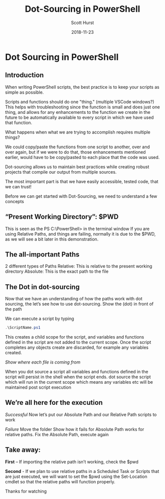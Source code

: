 ﻿---
title: Dot-Sourcing in PowerShell
categories:
  - PowerShell

tags:
  - PowerShell
  - Dot-Sourcing

date: "2018-11-23"
featuredImage: 'src/pages/PowerShell-Notes/powershellLogosmaller.png'
cover : "/img/postImages/6.jpg"
author: "Scott Hurst"

---

# Dot Sourcing in PowerShell

## Introduction
When writing PowerShell scripts, the best practice is to keep your scripts as simple as possible. 

Scripts and functions should do one "thing."  (multiple VSCode windows?) This helps with troubleshooting since the function is small and does just one thing, and allows for any enhancements to the function we create in the future to be automatically available to every script in which we have used that function.

What happens when what we are trying to accomplish requires multiple things?

We could copy/paste the functions from one script to another, over and over again, but if we were to do that, those enhancements mentioned earlier, would have to be copy/pasted to each place that the code was used. 

Dot-sourcing allows us to maintain best practices while creating robust projects that compile our output from multiple sources. 

The most important part is that we have easily accessible, tested code, that we can trust!

Before we can get started with Dot-Sourcing, we need to understand a few concepts

## “Present Working Directory”: $PWD
This is seen as the PS C:\PowerShell> in the terminal window
If you are using Relative Paths, and things are failing, normally it is due to the $PWD, as we will see a bit later in this demonstration.

## The all-important Paths
2 different types of Paths
Relative: This is relative to the present working directory
Absolute: This is the exact path to the file

## The Dot in dot-sourcing
Now that we have an understanding of how the paths work with dot sourcing, the let’s see how to use dot-sourcing.
Show the (dot) in front of the path

We can execute a script by typing
```powershell
.\ScriptName.ps1
```

This creates a child scope for the script, and variables and functions defined in the script are not added to the current scope. Once the script completes any objects create are discarded, for example any variables created.

_Show where each file is coming from_

When you dot source a script all variables and functions defined in the script will persist in the shell when the script ends.
dot source the script which will run in the current scope which means any variables etc will be maintained post script execution

## We’re all here for the execution
_Successful_
Now let’s put our Absolute Path and our Relative Path scripts to work

_Failure_
Move the folder
Show how it fails for Absolute Path works for relative paths.  Fix the Absolute Path, execute again


## Take away:
**First** – If importing the relative path isn’t working, check the $pwd

**Second** - If we plan to use relative paths in a Scheduled Task or Scripts that are just executed, we will want to set the $pwd using the Set-Location cmdlet so that the relative paths will function properly.


Thanks for watching

